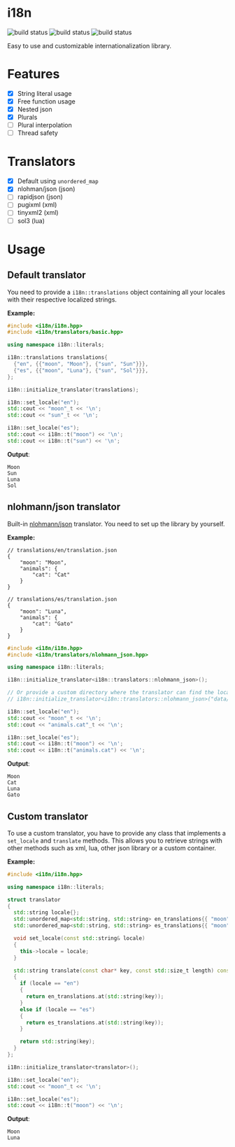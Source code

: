 # i18n

![build status](https://github.com/stefandevai/i18n/actions/workflows/linux.yml/badge.svg)
![build status](https://github.com/stefandevai/i18n/actions/workflows/macos.yml/badge.svg)
![build status](https://github.com/stefandevai/i18n/actions/workflows/windows.yml/badge.svg)

Easy to use and customizable internationalization library.

# Features
- [x] String literal usage
- [x] Free function usage
- [x] Nested json
- [x] Plurals
- [ ] Plural interpolation
- [ ] Thread safety

# Translators
- [x] Default using `unordered_map`
- [x] nlohman/json (json)
- [ ] rapidjson (json)
- [ ] pugixml (xml)
- [ ] tinyxml2 (xml)
- [ ] sol3 (lua)

# Usage
## Default translator

You need to provide a `i18n::translations` object containing all your locales with their respective localized strings.

**Example:**
```cpp
#include <i18n/i18n.hpp>
#include <i18n/translators/basic.hpp>

using namespace i18n::literals;

i18n::translations translations{
  {"en", {{"moon", "Moon"}, {"sun", "Sun"}}},
  {"es", {{"moon", "Luna"}, {"sun", "Sol"}}},
};

i18n::initialize_translator(translations);

i18n::set_locale("en");
std::cout << "moon"_t << '\n';
std::cout << "sun"_t << '\n';

i18n::set_locale("es");
std::cout << i18n::t("moon") << '\n';
std::cout << i18n::t("sun") << '\n';
```

**Output**:
```
Moon
Sun
Luna
Sol
```

## nlohmann/json translator

Built-in [nlohmann/json](https://github.com/nlohmann/json) translator. You need to set up the library by yourself.

**Example:**
```jsonc
// translations/en/translation.json
{
    "moon": "Moon",
    "animals": {
        "cat": "Cat"
    }
}
```
```jsonc
// translations/es/translation.json
{
    "moon": "Luna",
    "animals": {
        "cat": "Gato"
    }
}
```
```cpp
#include <i18n/i18n.hpp>
#include <i18n/translators/nlohmann_json.hpp>

using namespace i18n::literals;

i18n::initialize_translator<i18n::translators::nlohmann_json>();

// Or provide a custom directory where the translator can find the locales
// i18n::initialize_translator<i18n::translators::nlohmann_json>("data/translations");

i18n::set_locale("en");
std::cout << "moon"_t << '\n';
std::cout << "animals.cat"_t << '\n';

i18n::set_locale("es");
std::cout << i18n::t("moon") << '\n';
std::cout << i18n::t("animals.cat") << '\n';
```

**Output**:
```
Moon
Cat
Luna
Gato
```

## Custom translator
To use a custom translator, you have to provide any class that implements a `set_locale` and `translate` methods. This allows you to retrieve strings with other methods such as xml, lua, other json library or a custom container.

**Example:**
```cpp
#include <i18n/i18n.hpp>

using namespace i18n::literals;

struct translator
{
  std::string locale{};
  std::unordered_map<std::string, std::string> en_translations{{ "moon", "Moon" }};
  std::unordered_map<std::string, std::string> es_translations{{ "moon", "Luna" }};

  void set_locale(const std::string& locale)
  {
    this->locale = locale;
  }

  std::string translate(const char* key, const std::size_t length) const
  {
    if (locale == "en")
    {
      return en_translations.at(std::string(key));
    }
    else if (locale == "es")
    {
      return es_translations.at(std::string(key));
    }

    return std::string(key);
  }
};

i18n::initialize_translator<translator>();

i18n::set_locale("en");
std::cout << "moon"_t << '\n';

i18n::set_locale("es");
std::cout << i18n::t("moon") << '\n';
```

**Output**:
```
Moon
Luna
```
